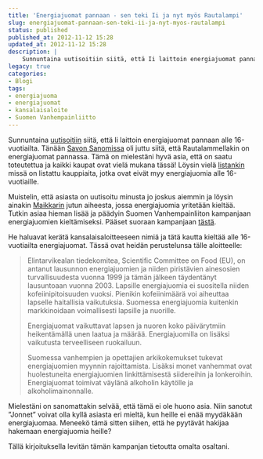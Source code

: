 ```yaml
---
title: 'Energiajuomat pannaan - sen teki Ii ja nyt myös Rautalampi'
slug: energiajuomat-pannaan-sen-teki-ii-ja-nyt-myos-rautalampi
status: published
published_at: 2012-11-12 15:28
updated_at: 2012-11-12 15:28
description: |
    Sunnuntaina uutisoitiin siitä, että Ii laittoin energiajuomat pannaan alle 16-vuotiailta. Tänään Savon Sanomissa oli juttu siitä, että Rautalammellakin on energiajuomat pannassa. Tämä on mielestäni hyvä asia, että on saatu toteutettua ja kaikki kaupat ovat vielä mukana tässä! Löysin vielä listankin missä on listattu kauppiaita, jotka ovat eivät myy energiajuomia alle 16-vuotiaille. Muistelin, että asiasta on… Jatka lukemista Energiajuomat pannaan – sen teki Ii ja nyt myös Rautalampi
legacy: true
categories:
- Blogi
tags:
- energiajuoma
- energiajuomat
- kansalaisaloite
- Suomen Vanhempainliitto
---
```


<p>Sunnuntaina <a href="http://www.iltalehti.fi/uutiset/2012111116306848_uu.shtml" target="_blank">uutisoitiin</a> siitä, että Ii laittoin energiajuomat pannaan alle 16-vuotiailta. Tänään <a href="http://www.savonsanomat.fi/uutiset/kotimaa/rautalampi-kielsi-energiajuomat-lapsilta-sen-ikaisena-on-muutenkin-virtaa-kuin-pienessa-kylassa/1269447" target="_blank">Savon Sanomissa</a> oli juttu siitä, että Rautalammellakin on energiajuomat pannassa. Tämä on mielestäni hyvä asia, että on saatu toteutettua ja kaikki kaupat ovat vielä mukana tässä! Löysin vielä <a href="http://www.vanhempainliitto.fi/vanhempaintoiminta/energiajuomat_k-16/vastuulliset_kauppiaat" target="_blank">listankin</a> missä on listattu kauppiaita, jotka ovat eivät myy energiajuomia alle 16-vuotiaille.</p>
<p>Muistelin, että asiasta on uutisoitu minusta jo joskus aiemmin ja löysin ainakin <a href="http://www.mtv3.fi/uutiset/kotimaa.shtml/vanhemmat-yrittavat-kieltaa-energiajuomat-alle-16-vuotiailta/2012/09/1609409" target="_blank">Maikkarin</a> jutun aiheesta, jossa energiajuomia yritetään kieltää. Tutkin asiaa hieman lisää ja päädyin Suomen Vanhempainliiton kampanjaan energiajuomien kieltämiseksi. Pääset suoraan kampanjaan <a href="http://www.vanhempainliitto.fi/vanhempaintoiminta/energiajuomat_k-16" target="_blank">tästä</a>.</p>
<p>He haluavat kerätä kansalaisaloitteeseen nimiä ja tätä kautta kieltää alle 16-vuotiailta energiajuomat. Tässä ovat heidän perustelunsa tälle aloitteelle:</p>
<blockquote><p>Elintarvikealan tiedekomitea, Scientific Committee on Food (EU), on antanut lausunnon energiajuomien ja niiden piristävien ainesosien turvallisuudesta vuonna 1999 ja tämän jälkeen täydentänyt lausuntoaan vuonna 2003. Lapsille energiajuomia ei suositella niiden kofeiinipitoisuuden vuoksi. Pienikin kofeiinimäärä voi aiheuttaa lapselle haitallisia vaikutuksia. Suomessa energiajuomia kuitenkin markkinoidaan voimallisesti lapsille ja nuorille.</p>
<p>Energiajuomat vaikuttavat lapsen ja nuoren koko päivärytmiin heikentämällä unen laatua ja määrää. Energiajuomilla on lisäksi vaikutusta terveelliseen ruokailuun.</p>
<p>Suomessa vanhempien ja opettajien arkikokemukset tukevat energiajuomien myynnin rajoittamista. Lisäksi monet vanhemmat ovat huolestuneita energiajuomien linkittämisestä siidereihin ja lonkeroihin. Energiajuomat toimivat väylänä alkoholin käytölle ja alkoholimainonnalle.</p></blockquote>
<p>Mielestäni on sanomattakin selvää, että tämä ei ole huono asia. Niin sanotut &#8221;Jonnet&#8221; voivat olla kyllä asiasta eri mieltä, kun heille ei enää myydäkään energiajuomaa. Meneekö tämä sitten siihen, että he pyytävät hakijaa hakemaan energiajuomia heille?</p>
<p>Tällä kirjoituksella levitän tämän kampanjan tietoutta omalta osaltani.</p>